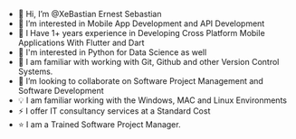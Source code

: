 - 👋 Hi, I’m @XeBastian Ernest Sebastian
- 👀 I’m interested in Mobile App Development and API Development
- 🌱 I Have 1+ years experience in Developing Cross Platform Mobile Applications With Flutter and Dart
- 🐍 I'm interested in Python for Data Science as well
- 🧩 I am familiar with working with Git, Github and other Version Control Systems.
- 💞️ I’m looking to collaborate on Software Project Management and Software Development
- 💡 I am familiar working with the Windows, MAC and Linux Environments
- ⚡ I offer IT consultancy services at a Standard Cost
- ⭐ I am a Trained Software Project Manager.

<!---
XeBastian/XeBastian is a ✨ special ✨ repository because its `README.md` (this file) appears on your GitHub profile.
You can click the Preview link to take a look at your changes.
--->
